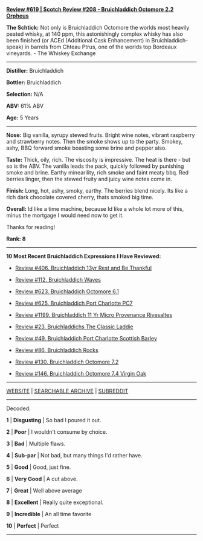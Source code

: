 
[**Review #619 | Scotch Review #208 - Bruichladdich Octomore 2.2 Orpheus**]( https://t8ke.review/review-619-bruichladdich-octomore-orpheus/)

**The Schtick:** Not only is Bruichladdich Octomore the worlds most heavily peated whisky, at 140 ppm, this astonishingly complex whisky has also been finished (or ACEd (Additional Cask Enhancement) in Bruichladdich-speak) in barrels from Chteau Ptrus, one of the worlds top Bordeaux vineyards. - The Whiskey Exchange

-----

**Distiller:** Bruichladdich

**Bottler:** Bruichladdich

**Selection:** N/A

**ABV:**  61% ABV

**Age:** 5 Years 

-----

**Nose:**   Big vanilla, syrupy stewed fruits. Bright wine notes, vibrant raspberry and strawberry notes. Then the smoke shows up to the party. Smokey, ashy, BBQ forward smoke boasting some brine and pepper also. 

**Taste:** Thick, oily, rich. The viscosity is impressive. The heat is there - but so is the ABV. The vanilla leads the pack, quickly followed by punishing smoke and brine. Earthy minearility, rich smoke and faint meaty bbq. Red berries linger, then the stewed fruity and juicy wine notes come in. 

**Finish:** Long, hot, ashy, smoky, earthy. The berries blend nicely. Its like a rich dark chocolate covered cherry, thats smoked big time. 

**Overall:** Id like a time machine, because Id like a whole lot more of this, minus the mortgage I would need now to get it.

Thanks for reading!

**Rank: 8**

----- 

**10 Most Recent Bruichladdich Expressions I Have Reviewed:** 

- [Review #406. Bruichladdich 13yr Rest and Be Thankful]( https://t8ke.review/review-406-bruichladdich-rest-and-be-thankful-13yr/) 

- [Review #112. Bruichladdich Waves]( https://t8ke.review/review-112-bruichladdich-waves/) 

- [Review #623. Bruichladdich Octomore 6.1]( https://t8ke.review/review-623-bruichladdich-octomore-61/) 

- [Review #625. Bruichladdich Port Charlotte PC7]( https://t8ke.review/review-625-bruichladdich-port-charlotte-pc7/) 

- [Review #1199. Bruichladdich 11 Yr Micro Provenance Rivesaltes]( https://t8ke.review/review-1199-bruichladdich-11-yr-micro-provenance-riveslates) 

- [Review #23. Bruichladdichs The Classic Laddie]( https://t8ke.review/review-23-bruichladdich-the-classic-laddie-scottish-barley/) 

- [Review #49. Bruichladdich Port Charlotte Scottish Barley]( https://t8ke.review/review-49-bruichladdich-port-charlotte-scottish-barley/) 

- [Review #86. Bruichladdich Rocks]( https://t8ke.review/review-86-bruichladdich-rocks/) 

- [Review #130. Bruichladdich Octomore 7.2]( https://t8ke.review/review-130-octomore-72/) 

- [Review #146. Bruichladdich Octomore 7.4 Virgin Oak]( https://t8ke.review/review-146-bruichladdich-octomore-74/) 

-----

[WEBSITE](https://t8ke.review) | [SEARCHABLE ARCHIVE](https://t8ke.review/review-archive/) | [SUBREDDIT](https://reddit.com/r/t8kereviews)

-----

Decoded:

**1** | **Disgusting** | So bad I poured it out.

**2** | **Poor** | I wouldn't consume by choice.

**3** | **Bad** | Multiple flaws.

**4** | **Sub-par** | Not bad, but many things I'd rather have.

**5** | **Good** | Good, just fine.

**6** | **Very Good** | A cut above.

**7** | **Great** | Well above average

**8** | **Excellent** | Really quite exceptional.

**9** | **Incredible** | An all time favorite

**10** | **Perfect** | Perfect

----

